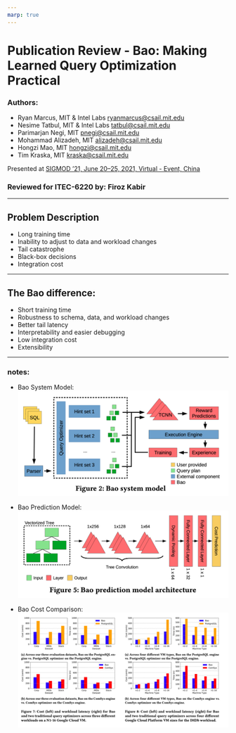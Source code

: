 ```yaml
---
marp: true
---
```


# Publication Review - Bao: Making Learned Query Optimization Practical

### Authors: 
- Ryan Marcus, MIT & Intel Labs <ryanmarcus@csail.mit.edu>
- Nesime Tatbul, MIT & Intel Labs <tatbul@csail.mit.edu>
- Parimarjan Negi, MIT <pnegi@csail.mit.edu>
- Mohammad Alizadeh, MIT <alizadeh@csail.mit.edu>
- Hongzi Mao, MIT <hongzi@csail.mit.edu>
- Tim Kraska, MIT <kraska@csail.mit.edu>

Presented at [SIGMOD ’21, June 20–25, 2021, Virtual - Event, China](https://doi.org/10.1145/3448016.3452838)

### Reviewed for ITEC-6220 by: Firoz Kabir

---
## Problem Description
- Long training time
- Inability to adjust to data and workload changes
- Tail catastrophe
- Black-box decisions
- Integration cost
---

## The Bao difference: 
- Short training time
- Robustness to schema, data, and workload changes
- Better tail latency
- Interpretability and easier debugging
- Low integration cost
- Extensibility
---
### notes: 
* Bao System Model:
![Bao System Model](f_02_bao_system_model.png)

* Bao Prediction Model: 
![Bao Prediction Model](f_05_bao_prediction_model.png)


* Bao Cost Comparison: 
![Bao Cost Comparison](f_07_bao_cost_comparison.png)